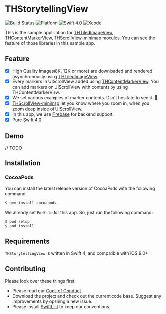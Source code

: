 #  THStorytellingView

![Build Status](https://img.shields.io/badge/build-passing-brightgreen.svg)
![Platform](https://img.shields.io/badge/platform-ios-lightgrey.svg)
[![Swift 4.0](https://img.shields.io/badge/Swift-4.0-%23FB613C.svg)](https://developer.apple.com/swift/)
<a href="https://developer.apple.com/xcode">
  <img src="https://img.shields.io/badge/Xcode-9-blue.svg"
      alt="Xcode">
</a>

This is the sample application for [THTiledImageView](https://github.com/TileImageTeamiOS/THTiledImageView.git), [THContentMarkerView](https://github.com/TileImageTeamiOS/THContentMarkerView),
 [THScrollView-minimap](https://github.com/TileImageTeamiOS/THScrollView-minimap.git) modules. You can see the feature of those libraries in this sample app.


## Feature
- [x] High Quality images(8K, 12K or more) are downloaded and rendered asynchronously using [THTiledImageView](https://github.com/TileImageTeamiOS/THTiledImageView.git).
- [x] Every markers in UIScrollView added using [THContentMarkerView](https://github.com/TileImageTeamiOS/THContentMarkerView). You can add markers on UIScrollView with contents by using THContentMarkerView.
- [x] We set various examples of marker contents. Don't hesitate to see it. 🧐
- [x] [THScrollView-minimap](https://github.com/TileImageTeamiOS/THScrollView-minimap.git) let you know where you zoom in, when you zoom deep inside of UIScrollView.
- [x] In this app, we use [Firebase](https://firebase.google.com) for backend support.
- [x] Pure Swift 4.0

## Demo

// TODO

## Installation

### CocoaPods

You can install the latest release version of CocoaPods with the following command

```bash
$ gem install cocoapods
```

We already set `Podfile` for this app. So, just run the following command:

```bash
$ pod setup
$ pod install
```

## Requirements

`THStorytellingView` is written in Swift 4, and compatible with iOS 9.0+

## Contributing

Please look over these things first.
- Please read our [Code of Conduct](https://github.com/TileImageTeamiOS/THStorytellingView/blob/master/Code_of_Conduct.md)
- Download the project and check out the current code base. Suggest any improvements by opening a new issue.
- Please install [SwiftLint](https://github.com/realm/SwiftLint) to keep our conventions.
